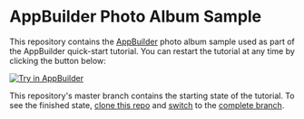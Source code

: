 # AppBuilder Photo Album Sample

This repository contains the [AppBuilder](http://www.telerik.com/appbuilder) photo album sample used as part of the AppBuilder quick-start tutorial. You can restart the tutorial at any time by clicking the button below:

<a href="https://platform.telerik.com/#tutorial/quick-start"><img src="http://docs.telerik.com/platform/appbuilder/sample-apps/images/try-in-appbuilder.png" alt="Try in AppBuilder" title="Try in AppBuilder" /></a>

This repository's master branch contains the starting state of the tutorial. To see the finished state, [clone this repo](https://platform.telerik.com/#appbuilder/clone/https%3A%2F%2Fgithub.com%2Ficenium%2Fbond-app-template.git) and [switch](http://docs.telerik.com/platform/appbuilder/version-control/integrated-version-control) to the [complete branch](https://github.com/icenium/bond-app-template/tree/complete).


